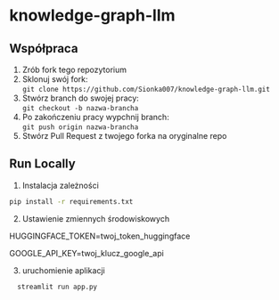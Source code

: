 # knowledge-graph-llm

## Współpraca

1. Zrób fork tego repozytorium
2. Sklonuj swój fork:  
   `git clone https://github.com/Sionka007/knowledge-graph-llm.git`
3. Stwórz branch do swojej pracy:  
   `git checkout -b nazwa-brancha`
4. Po zakończeniu pracy wypchnij branch:  
   `git push origin nazwa-brancha`
5. Stwórz Pull Request z twojego forka na oryginalne repo


## Run Locally

1. Instalacja zależności
```bash
pip install -r requirements.txt
```
2. Ustawienie zmiennych środowiskowych

HUGGINGFACE_TOKEN=twoj_token_huggingface

GOOGLE_API_KEY=twoj_klucz_google_api

3. uruchomienie aplikacji 

```bash
  streamlit run app.py
```

